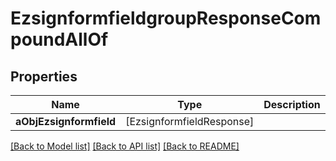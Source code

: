 # EzsignformfieldgroupResponseCompoundAllOf

## Properties
Name | Type | Description | Notes
------------ | ------------- | ------------- | -------------
**aObjEzsignformfield** | [EzsignformfieldResponse] |  | 

[[Back to Model list]](../README.md#documentation-for-models) [[Back to API list]](../README.md#documentation-for-api-endpoints) [[Back to README]](../README.md)


